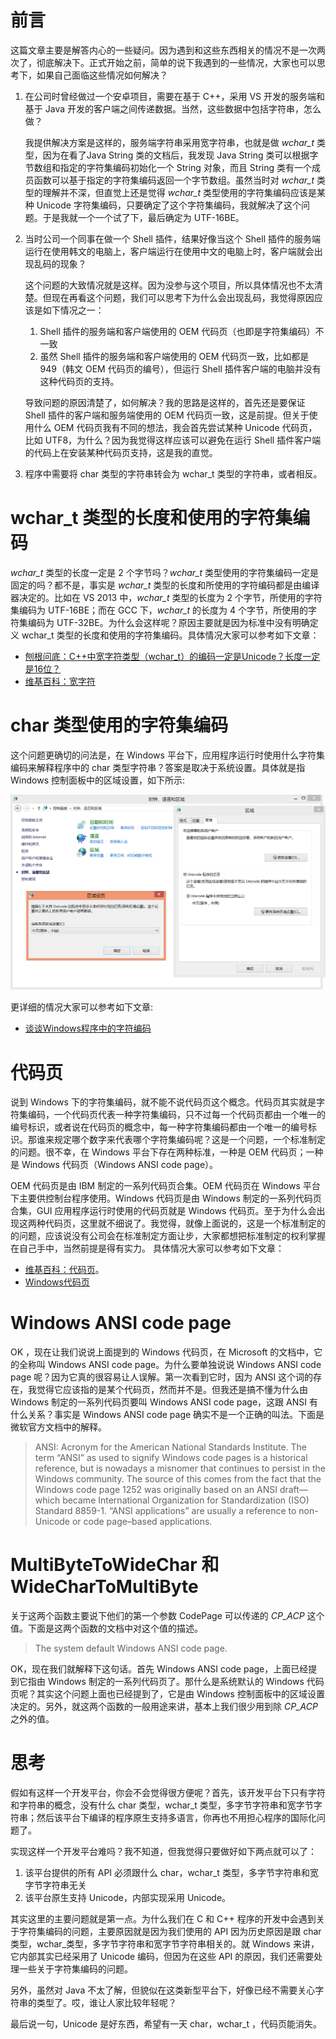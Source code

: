 
# 前言
这篇文章主要是解答内心的一些疑问。因为遇到和这些东西相关的情况不是一次两次了，彻底解决下。正式开始之前，简单的说下我遇到的一些情况，大家也可以思考下，如果自己面临这些情况如何解决？

1. 在公司时曾经做过一个安卓项目，需要在基于 C++，采用 VS 开发的服务端和基于 Java 开发的客户端之间传递数据。当然，这些数据中包括字符串，怎么做？

    我提供解决方案是这样的，服务端字符串采用宽字符串，也就是做 *wchar_t* 类型，因为在看了Java String 类的文档后，我发现 Java String 类可以根据字节数组和指定的字符集编码初始化一个 String 对象，而且 String 类有一个成员函数可以基于指定的字符集编码返回一个字节数组。虽然当时对 *wchar_t* 类型的理解并不深，但直觉上还是觉得 *wchar_t* 类型使用的字符集编码应该是某种 Unicode 字符集编码，只要确定了这个字符集编码，我就解决了这个问题。于是我就一个一个试了下，最后确定为 UTF-16BE。
    
2. 当时公司一个同事在做一个 Shell 插件，结果好像当这个 Shell 插件的服务端运行在使用韩文的电脑上，客户端运行在使用中文的电脑上时，客户端就会出现乱码的现象？

    这个问题的大致情况就是这样。因为没参与这个项目，所以具体情况也不太清楚。但现在再看这个问题，我们可以思考下为什么会出现乱码，我觉得原因应该是如下情况之一：

    1. Shell 插件的服务端和客户端使用的 OEM 代码页（也即是字符集编码）不一致
    2. 虽然 Shell 插件的服务端和客户端使用的 OEM 代码页一致，比如都是 949（韩文 OEM 代码页的编号），但运行 Shell 插件客户端的电脑并没有这种代码页的支持。
    
    导致问题的原因清楚了，如何解决？我的思路是这样的，首先还是要保证 Shell 插件的客户端和服务端使用的 OEM 代码页一致，这是前提。但关于使用什么 OEM 代码页我有不同的想法，我会首先尝试某种 Unicode 代码页，比如 UTF8，为什么？因为我觉得这样应该可以避免在运行 Shell 插件客户端的代码上在安装某种代码页支持，这是我的直觉。
3. 程序中需要将 char 类型的字符串转会为 wchar_t 类型的字符串，或者相反。


# wchar_t 类型的长度和使用的字符集编码
*wchar_t* 类型的长度一定是 2 个字节吗？*wchar_t* 类型使用的字符集编码一定是固定的吗？都不是，事实是 *wchar_t* 类型的长度和所使用的字符编码都是由编译器决定的。比如在 VS 2013 中，*wchar_t* 类型的长度为 2 个字节，所使用的字符集编码为 UTF-16BE；而在 GCC 下，*wchar_t* 的长度为 4 个字节，所使用的字符集编码为 UTF-32BE。为什么会这样呢？原因主要就是因为标准中没有明确定义 wchar_t 类型的长度和使用的字符集编码。具体情况大家可以参考如下文章：

* [刨根问底：C++中宽字符类型（wchar_t）的编码一定是Unicode？长度一定是16位？
](http://www.ituring.com.cn/article/111027)
* [维基百科：宽字符](https://zh.wikipedia.org/wiki/%E5%AF%AC%E5%AD%97%E5%85%83)

# char 类型使用的字符集编码
这个问题更确切的问法是，在 Windows 平台下，应用程序运行时使用什么字符集编码来解释程序中的 char 类型字符串？答案是取决于系统设置。具体就是指 Windows 控制面板中的区域设置，如下所示:

![Windows 区域设置](https://raw.githubusercontent.com/HDM1991/Blog/master/%E5%AD%97%E7%AC%A6%E9%9B%86%E5%92%8C%E5%AD%97%E7%AC%A6%E9%9B%86%E7%BC%96%E7%A0%81%E6%9D%82%E8%B0%88%E7%B3%BB%E5%88%97%E4%B9%8Bwchar_t%EF%BC%8Cchar%EF%BC%8C%E4%BB%A3%E7%A0%81%E9%A1%B5/local.png "Windows 区域设置")

更详细的情况大家可以参考如下文章:

* [谈谈Windows程序中的字符编码](https://raw.githubusercontent.com/HDM1991/Blog/master/%E5%AD%97%E7%AC%A6%E9%9B%86%E5%92%8C%E5%AD%97%E7%AC%A6%E9%9B%86%E7%BC%96%E7%A0%81%E6%9D%82%E8%B0%88%E7%B3%BB%E5%88%97%E4%B9%8Bwchar_t%EF%BC%8Cchar%EF%BC%8C%E4%BB%A3%E7%A0%81%E9%A1%B5/local.png)

# 代码页
说到 Windows 下的字符集编码，就不能不说代码页这个概念。代码页其实就是字符集编码，一个代码页代表一种字符集编码，只不过每一个代码页都由一个唯一的编号标识，或者说在代码页的概念中，每一种字符集编码都由一个唯一的编号标识。那谁来规定哪个数字来代表哪个字符集编码呢？这是一个问题，一个标准制定的问题。很不幸，在 Windows 平台下存在两种标准，一种是 OEM 代码页；一种是 Windows 代码页（Windows ANSI code page）。

OEM 代码页是由 IBM 制定的一系列代码页合集。OEM 代码页在 Windows 平台下主要供控制台程序使用。Windows 代码页是由 Windows 制定的一系列代码页合集，GUI 应用程序运行时使用的代码页就是 Windows 代码页。至于为什么会出现这两种代码页，这里就不细说了。我觉得，就像上面说的，这是一个标准制定的的问题，应该说没有公司会在标准制定方面让步，大家都想把标准制定的权利掌握在自己手中，当然前提是得有实力。 具体情况大家可以参考如下文章：

* [维基百科：代码页](https://zh.wikipedia.org/wiki/代码页)。
* [Windows代码页](http://blog.wuliaoa.com/?p=495)

# Windows ANSI code page
OK ，现在让我们说说上面提到的 Windows 代码页，在 Microsoft 的文档中，它的全称叫 Windows ANSI code page。为什么要单独说说 Windows ANSI code page 呢？因为它真的很容易让人误解。第一次看到它时，因为 ANSI 这个词的存在，我觉得它应该指的是某个代码页，然而并不是。但我还是搞不懂为什么由 Windows 制定的一系列代码页要叫 Windows ANSI code page，这跟 ANSI 有什么关系？事实是 Windows ANSI code page 确实不是一个正确的叫法。下面是微软官方文档中的解释。

> ANSI: Acronym for the American National Standards Institute. The term “ANSI” as used to signify Windows code pages is a historical reference, but is nowadays a misnomer that continues to persist in the Windows community. The source of this comes from the fact that the Windows code page 1252 was originally based on an ANSI draft—which became International Organization for Standardization (ISO) Standard 8859-1. “ANSI applications” are usually a reference to non-Unicode or code page–based applications.

# MultiByteToWideChar 和 WideCharToMultiByte
关于这两个函数主要说下他们的第一个参数 CodePage 可以传递的 *CP_ACP* 这个值。下面是这两个函数的文档中对这个值的描述。

> The system default Windows ANSI code page.

OK，现在我们就解释下这句话。首先 Windows ANSI code page，上面已经提到它指由 Windows 制定的一系列代码页了。那什么是系统默认的 Windows 代码页呢？其实这个问题上面也已经提到了，它是由 Windows 控制面板中的区域设置决定的。另外，就这两个函数的一般用途来讲，基本上我们很少用到除 *CP_ACP* 之外的值。

# 思考
假如有这样一个开发平台，你会不会觉得很方便呢？首先，该开发平台下只有字符和字符串的概念，没有什么 char 类型，wchar_t 类型，多字节字符串和宽字节字符串；然后该平台下编译的程序原生支持多语言，你再也不用担心程序的国际化问题了。

实现这样一个开发平台难吗？我不知道，但我觉得只要做好如下两点就可以了：

1. 该平台提供的所有 API 必须跟什么 char，wchar_t 类型，多字节字符串和宽字节字符串无关
2. 该平台原生支持 Unicode，内部实现采用 Unicode。

其实这里的主要问题就是第一点。为什么我们在 C 和 C++ 程序的开发中会遇到关于字符集编码的问题，主要原因就是因为我们使用的 API 因为历史原因是跟 char 类型，wchar_类型，多字节字符串和宽字节字符串相关的。就 Windows 来讲，它内部其实已经采用了 Unicode 编码，但因为在这些 API 的原因，我们还需要处理一些关于字符集编码的问题。

另外，虽然对 Java 不太了解，但貌似在这类新型平台下，好像已经不需要关心字符串的类型了。哎，谁让人家比较年轻呢？

最后说一句，Unicode 是好东西，希望有一天 char，wchar_t ，代码页能消失。